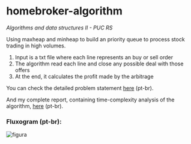 # homebroker-algorithm
_Algorithms and data structures II - PUC RS_

Using maxheap and minheap to build an priority queue to process stock trading in high volumes.

1. Input is a txt file where each line represents an buy or sell order
2. The algorithm read each line and close any possible deal with those offers
3. At the end, it calculates the profit made by the arbitrage

You can check the detailed problem statement [here](https://github.com/vargasleo/homebroker-algorithm/blob/main/problem-statement.pdf) (pt-br).

And my complete report, containing time-complexity analysis of the algorithm, [here](https://github.com/vargasleo/homebroker-algorithm/blob/main/latex-report.pdf) (pt-br).

### Fluxogram (pt-br):
![figura](https://user-images.githubusercontent.com/72266992/162645470-06c3f5b9-7fee-4d36-a943-496e81af3114.jpeg)
